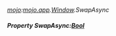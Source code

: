 _[mojo](../../modules/mojo/mojo-module.md):[mojo.app](../../modules/mojo/mojo-app.md).[Window](../../modules/mojo/mojo-app-window.md).SwapAsync_
##### Property SwapAsync:[Bool](../../modules/wonkey/wonkey-types-bool.md)
